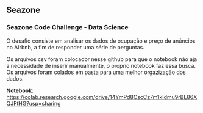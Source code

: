 ## Seazone
### Seazone Code Challenge - Data Science

O desafio consiste em analisar os dados de ocupação e preço de anúncios no
Airbnb, a fim de responder uma série de perguntas.

Os arquivos csv foram colocador nesse github para que o notebook não aja a necessidade de inserir manualmente, o proprio notebook faz essa busca. 
Os arquivos foram colados em pasta para uma melhor orgazização dos dados.

<b>Notebook</b>: https://colab.research.google.com/drive/14YmPd8CscCz7m1kIdmu9rBL86XQJFtHG?usp=sharing

